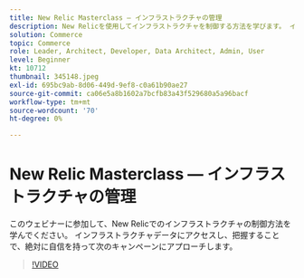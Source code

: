 ```yaml
---
title: New Relic Masterclass — インフラストラクチャの管理
description: New Relicを使用してインフラストラクチャを制御する方法を学びます。 インフラストラクチャデータにアクセスし、把握することで、絶対に自信を持って次のキャンペーンにアプローチします。
solution: Commerce
topic: Commerce
role: Leader, Architect, Developer, Data Architect, Admin, User
level: Beginner
kt: 10712
thumbnail: 345148.jpeg
exl-id: 695bc9ab-8d06-449d-9ef8-c0a61b90ae27
source-git-commit: ca06e5a8b1602a7bcfb83a43f529680a5a96bacf
workflow-type: tm+mt
source-wordcount: '70'
ht-degree: 0%

---
```


# New Relic Masterclass — インフラストラクチャの管理

このウェビナーに参加して、New Relicでのインフラストラクチャの制御方法を学んでください。 インフラストラクチャデータにアクセスし、把握することで、絶対に自信を持って次のキャンペーンにアプローチします。

>[!VIDEO](https://video.tv.adobe.com/v/345148/?quality=12&learn=on)
